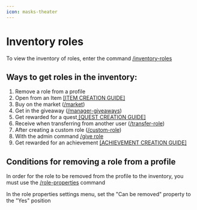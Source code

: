 ```yaml
---
icon: masks-theater
---
```


# Inventory roles

To view the inventory of roles, enter the command [/inventory-roles](../commands/inventory.md)

## Ways to get roles in the inventory:

1. Remove a role from a profile
2. Open from an Item [\[ITEM CREATION GUIDE\]](items.md)
3. Buy on the market ([/market](../commands/general.md))
4. Get in the giveaway ([/manager-giveaways](../commands/admins.md))
5. Get rewarded for a quest[ \[QUEST CREATION GUIDE\]](quests.md)
6. Receive when transferring from another user ([/transfer-role](../commands/inventory.md))
7. After creating a custom role ([/custom-role](create-custom-role.md))
8. With the admin command [/give role](../commands/admins.md)
9. Get rewarded for an achievement [\[ACHIEVEMENT CREATION GUIDE\]](achievements.md)

## Conditions for removing a role from a profile

In order for the role to be removed from the profile to the inventory, you must use the [/role-properties](../commands/admins.md) command

In the role properties settings menu, set the "Can be removed" property to the "Yes" position
